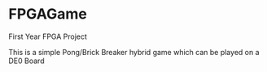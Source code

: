 # FPGAGame
First Year FPGA Project 

This is a simple Pong/Brick Breaker hybrid game which can be played on a DE0 Board
